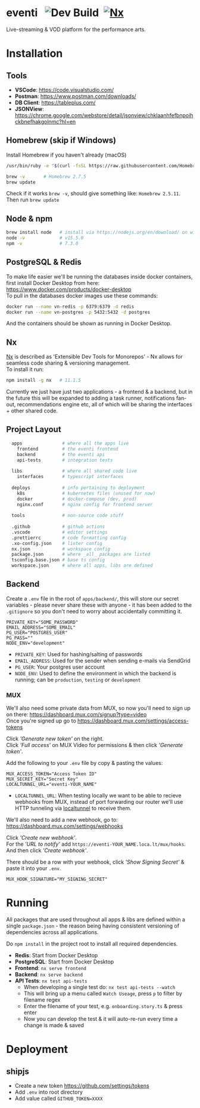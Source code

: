 # eventi &nbsp; ![Dev Build](https://github.com/EventiGroup/eventi/workflows/Build/badge.svg) &nbsp;[![Nx](https://img.shields.io/badge/Maintained%20with-Nx-cc00ff.svg)](https://nx.dev/)

Live-streaming & VOD platform for the performance arts.

# Installation

## Tools

* __VSCode__: <https://code.visualstudio.com/>
* __Postman__: <https://www.postman.com/downloads/>
* __DB Client__: <https://tableplus.com/>
* __JSONView__: <https://chrome.google.com/webstore/detail/jsonview/chklaanhfefbnpoihckbnefhakgolnmc?hl=en>


## Homebrew (skip if Windows)
Install Homebrew if you haven't already (macOS)

```sh
/usr/bin/ruby -e "$(curl -fsSL https://raw.githubusercontent.com/Homebrew/install/master/install)"

brew -v       # Homebrew 2.7.5
brew update
```

Check if it works `brew -v`, should give something like: `Homebrew 2.5.11`.  
Then run `brew update`

## Node & npm

```sh
brew install node   # install via https://nodejs.org/en/download/ on windows
node -v             # v15.5.0
npm -v              # 7.3.0
```

## PostgreSQL & Redis

To make life easier we'll be running the databases inside docker containers, first install Docker Desktop from here: <https://www.docker.com/products/docker-desktop>  
To pull in the databases docker images use these commands:

```sh
docker run --name vn-redis -p 6379:6379 -d redis  
docker run --name vn-postgres -p 5432:5432 -d postgres
```

And the containers should be shown as running in Docker Desktop.

## Nx

[Nx](https://nx.dev/) is described as 'Extensible Dev Tools for Monorepos' - Nx allows for seamless code sharing & versioning management.  
To install it run:

```sh
npm install -g nx   # 11.1.5
```

Currently we just have just two applications - a frontend & a backend, but in the future this will be expanded to adding a task runner, notifications fan-out, recommendations engine etc, all of which will be sharing the interfaces + other shared code.

## Project Layout

```sh
  apps               # where all the apps live
    frontend         # the eventi frontend
    backend          # the eventi api
    api-tests        # integration tests
        
  libs               # where all shared code live
    interfaces       # typescript interfaces
      
  deploys            # info pertaining to deployment
    k8s              # kubernetes files (unused for now)
    docker           # docker-compose (dev, prod)
    nginx.conf       # nginx config for frontend server
      
  tools              # non-source code stuff
      
  .github            # github actions
  .vscode            # editor settings
  .prettierrc        # code formatting config
  .xo-config.json    # linter config
  nx.json            # workspace config
  package.json       # where _all_ packages are listed
  tsconfig.base.json # base ts config
  workspace.json     # where all apps, libs are defined
```

## Backend
Create a `.env` file in the root of `apps/backend/`, this will store our secret variables - please never share these with anyone - it has been added to the `.gitignore` so you don't need to worry about accidentally committing it.

```
PRIVATE_KEY="SOME_PASSWORD"
EMAIL_ADDRESS="SOME_EMAIL"
PG_USER="POSTGRES_USER"
PG_PASS=""
NODE_ENV="development"
```

* `PRIVATE_KEY`: Used for hashing/salting of passwords
* `EMAIL_ADDRESS`: Used for the sender when sending e-mails via SendGrid
* `PG_USER`: Your postgres user account
* `NODE_ENV`: Used to define the environment in which the backend is running; can be `production`, `testing` or `development`

### MUX

We'll also need some private data from MUX, so now you'll need to sign up on there: <https://dashboard.mux.com/signup?type=video>  
Once you're signed up go to <https://dashboard.mux.com/settings/access-tokens>

Click _'Generate new token'_ on the right.  
Click _'Full access'_ on MUX Video for permissions & then click _'Generate token'_.

Add the following to your `.env` file by copy & pasting the values:

```
MUX_ACCESS_TOKEN="Access Token ID"
MUX_SECRET_KEY="Secret Key"
LOCALTUNNEL_URL="eventi-YOUR_NAME"
```

* `LOCALTUNNEL_URL`: When testing locally we want to be able to recieve webhooks from MUX, instead of port forwarding our router we'll use HTTP tunneling via [localtunnel](https://localtunnel.me/) to receive them.

We'll also need to add a new webhook, go to: <https://dashboard.mux.com/settings/webhooks>

Click _'Create new webhook'_.  
For the _'URL to notify'_ add `https://eventi-YOUR_NAME.loca.lt/mux/hooks`.  
And then click _'Create webhook'_.

There should be a row with your webhook, click _'Show Signing Secret'_ & paste it into your `.env`.

```
MUX_HOOK_SIGNATURE="MY_SIGNING_SECRET"
```

# Running

All packages that are used throughout all apps & libs are defined within a single `package.json` - the reason being having consistent versioning of dependencies across all applications.

Do `npm install` in the project root to install all required dependencies.

* __Redis__: Start from Docker Desktop
* __PostgreSQL__: Start from Docker Desktop
* __Frontend__: `nx serve frontend`
* __Backend__: `nx serve backend`
* __API Tests__: `nx test api-tests`
  - When developing a single test do: `nx test api-tests --watch`
  - This will bring up a menu called `Watch Useage`, press `p` to filter by filename regex
  - Enter the filename of your test, e.g. `onboarding.story.ts` & press enter
  - Now you can develop the test & it will auto-re-run every time a change is made & saved
  

# Deployment

## shipjs

* Create a new token <https://github.com/settings/tokens>
* Add `.env` into root directory
* Add value called `GITHUB_TOKEN=XXXX`
